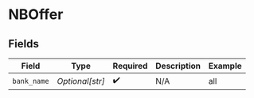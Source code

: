 # NBOffer


## Fields

| Field              | Type               | Required           | Description        | Example            |
| ------------------ | ------------------ | ------------------ | ------------------ | ------------------ |
| `bank_name`        | *Optional[str]*    | :heavy_check_mark: | N/A                | all                |